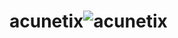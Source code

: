 # acunetix![acunetix](https://github.com/Berlinshaju/acunetix/assets/66897078/b3dd52b5-d4a8-45a0-b743-354c666631b5)
